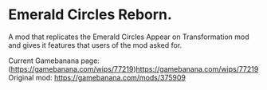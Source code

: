 # Emerald Circles Reborn.
A mod that replicates the Emerald Circles Appear on Transformation mod and gives it features that users of the mod asked for.

Current Gamebanana page: (https://gamebanana.com/wips/77219)https://gamebanana.com/wips/77219
Original mod: https://gamebanana.com/mods/375909

